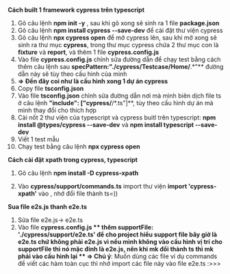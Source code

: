 **Cách built 1 framework cypress trên typescript**
1. Gõ câu lệnh **npm init -y** , sau khi gõ xong sẽ sinh ra 1 file **package.json**
2. Gõ câu lệnh **npm install cypress --save-dev** để cài đặt thư viện cypress
3. Gõ câu lệnh **npx cypress open** để mở cypress lên, sau khi mở xong sẽ sinh ra thư mục **cypress**, trong thư mục cypress chứa 2 thư mục con là **fixture** và **report**, và thêm 1 file **cypress.config.js**
4. Vào file **cypress.config.js** chỉnh sửa đường dẫn để chạy test bằng cách thêm câu lệnh sau **specPattern:"./cypress/Testcase/Home/**.*"** đường dẫn này sẽ tùy theo cấu hình của mình
5. **=> Đến đây coi như là cấu hình xong 1 dự án cypress**
6. Copy file **tsconfig.json**
7. Vào file **tsconfig.json** chỉnh sửa đường dẫn nơi mà mình biên dịch file ts ở câu lệnh **"include": ["cypress/**/*.ts"]**, tùy theo cấu hình dự án mà mình thay đổi cho thích hợp
8. Cài nốt 2 thư viện của typescript và cypress buitl trên typescript: **npm install @types/cypress --save-dev** và **npm install typescript --save-dev**
9. Viết 1 test mẫu
10. Chạy test bằng câu lệnh **npx cypress open**

**Cách cài đặt xpath trong cypress, typescript**
1. Gõ câu lệnh **npm install -D cypress-xpath**

2. Vào **cypress/support/commands.ts** import thư viện **import 'cypress-xpath'**
 vào , nhớ đổi file thành ts=))

**Sua file e2s.js thanh e2e.ts**
1. Sửa file e2e.js-> e2e.ts
2. Vào file **cypress.config.js ** thêm **supportFile: './cypress/support/e2e.ts'** để cho project hiểu support file bây giờ là e2e.ts chứ không phải e2e.js vì nếu mình không vào cấu hình vị trí cho supportFile thì nó mặc đinh là e2e.js, nên khi mk đổi thành ts thì mk phải vào cấu hình lại
   ** => Chú ý**: Muốn dùng các file ví dụ commands để viết các hàm toàn cục thì nhớ import các file này vào file e2e.ts :>>>
